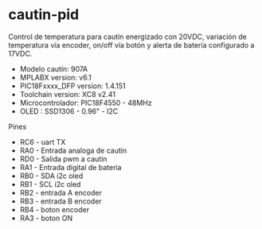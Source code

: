 # cautin-pid

 Control de temperatura para cautín energizado con 20VDC, variación de temperatura vía encoder, on/off vía botón y alerta de batería configurado a 17VDC.

- Modelo cautín: 907A
- MPLABX version: v6.1
- PIC18Fxxxx_DFP version: 1.4.151
- Toolchain version: XC8 v2.41
- Microcontrolador: PIC18F4550 - 48MHz
- OLED : SSD1306 - 0.96" - I2C 

Pines
 * RC6 - uart TX
 * RA0 - Entrada analoga de cautin
 * RD0 - Salida pwm a cautin
 * RA1 - Entrada digital de bateria
 * RB0 - SDA i2c oled
 * RB1 - SCL i2c oled
 * RB2 - entrada A encoder
 * RB3 - entrada B encoder
 * RB4 - boton encoder
 * RA3 - boton ON

